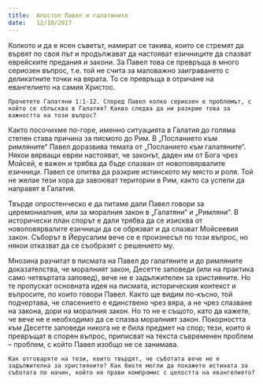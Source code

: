 ```yaml
---
title:  Апостол Павел и галатяните
date:   12/10/2017
---
```


Колкото и да е ясен съветът, намират се такива, които се стремят да вървят по своя път и продължават да настояват езичниците да спазват еврейските предания и закони. За Павел това се превръща в много сериозен въпрос, т.е. той не счита за маловажно заиграването с деликатните точки на вярата. То се превръща в отричане на евангелието на самия Христос.

`Прочетете Галатяни 1:1-12. Според Павел колко сериозен е проблемът, с който се сблъсква в Галатия? Какво следва да ни разкрие това за важността на този въпрос?`

Както посочихме по-горе, именно ситуацията в Галатия до голяма степен става причина за писмото до Рим. В „Посланието към римляните“ Павел доразвива темата от „Посланието към галатяните“. Някои вярващи евреи настояват, че законът, даден им от Бога чрез Мойсей, е важен и трябва да бъде спазван от новоповярвалите езичници. Павел се опитва да разкрие истинското му място и роля. Той не желае тези хора да завоюват територии в Рим, както са успели да направят в Галатия.

Твърде опростенческо е да питаме дали Павел говори за церемониалния, или за моралния закон в „Галатяни“ и „Римляни“. В исторически план спорът е дали трябва да се изисква от новоповярвалите езичници да се обрязват и да спазват Мойсеевия закон. Съборът в Йерусалим вече се е произнесъл по този въпрос, но някои отказват да се съобразят с решението му.

Мнозина разчитат в писмата на Павел до галатяните и до римляните доказателства, че моралният закон, Десетте заповеди (или на практика само четвъртата заповед), вече не е задължителен за християните. Но те пропускат основната идея на писмата, историческия контекст и въпросите, по които говори Павел. Както ще видим по-късно, той подчертава, че спасението е единствено чрез вяра, а не чрез спазване на закона, дори на моралния закон. Но то не е същото, като да кажете, че вече не е необходимо да се спазва моралният закон. Покорността към Десетте заповеди никога не е била предмет на спор; тези, които я превръщат в спорен въпрос, приписват на текста съвременен проблем – проблем, с който Павел изобщо не се занимава.

`Как отговаряте на тези, които твърдят, че съботата вече не е задължителна за християните? Как бихте могли да покажете истината за съботата по начин, който не прави компромис с целостта на евангелието?`